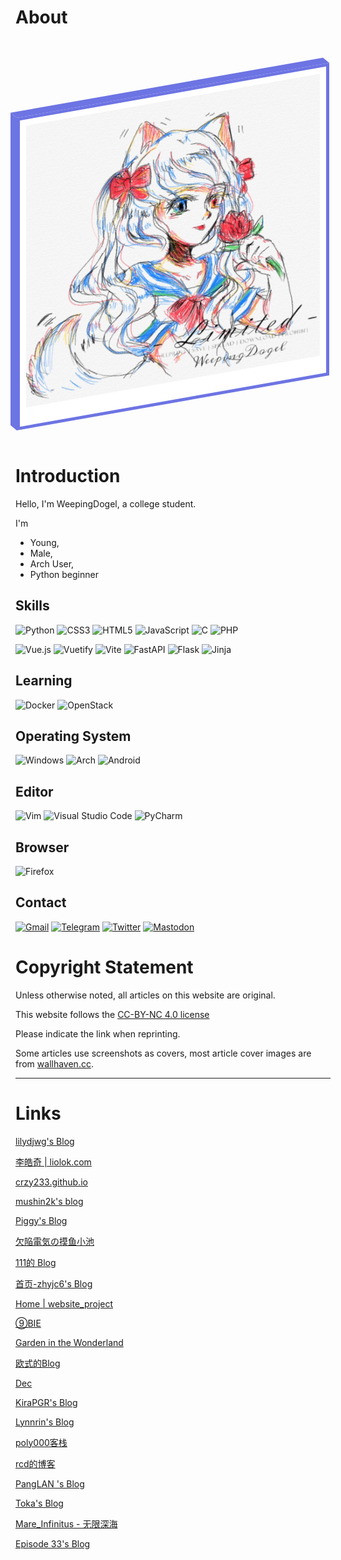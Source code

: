 # About


<html>
<head>
<style>
@media only screen and (max-width: 768px) {
    /* For mobile phones: */
    .card {
        width: 300px;
        height: 300px;
        background: white;
        position: relative;
        transform: skewY(-10deg);
        border: 5px solid #6d74e3;
        box-sizing: border-box;
        transition: all 0.3s;
        margin-top: 100px;
        margin-bottom: 100px;
        margin-left: auto;
        margin-right: auto;
    }
    .card::before {
        content: '';
        width: 10px;
        height: 300px;
        background: #6d74e3;
        position: absolute;
        top: -5px;
        left: -14.7px;
        transform-origin: right;
        transform: skewY(45deg);
        border: none;
        transition: all 0.5s;
    }
    .card::after {
        content: '';
        height: 10px;
        width: 300px;
        background: #6d74e3;
        position: absolute;
        top: -14.7px;
        left: -5px;
        transform-origin: bottom;
        transform: skewX(45deg);
        border: none;
        transition: all 0.5s;
    }
    .card:hover {
        transform: skewY(0deg);
    }
    .card:hover::before {
        width: 0px;
        height: 294px;
        left: 0;
        top: 0.1px;
    }
    .card:hover::after {
        width: 294px;
        height: 0px;
        left: 0.1px;
        top: 0;
    }
    .card__content {
        padding: 10px;
        color: #323232;
    }
    .card img{
        width: 100%;
        height: auto:
    }
}
@media only screen and (min-width: 768px) {
    .card {
        width: 500px;
        height: 500px;
        background: white;
        position: relative;
        transform: skewY(-10deg);
        border: 5px solid #6d74e3;
        box-sizing: border-box;
        transition: all 0.3s;
        margin-top: 100px;
        margin-bottom: 100px;
        margin-left: auto;
        margin-right: auto;
    }
    .card::before {
        content: '';
        width: 10px;
        height: 500px;
        background: #6d74e3;
        position: absolute;
        top: -5px;
        left: -14.7px;
        transform-origin: right;
        transform: skewY(45deg);
        border: none;
        transition: all 0.5s;
    }
    .card::after {
        content: '';
        height: 10px;
        width: 500px;
        background: #6d74e3;
        position: absolute;
        top: -14.7px;
        left: -5px;
        transform-origin: bottom;
        transform: skewX(45deg);
        border: none;
        transition: all 0.5s;
    }
    .card:hover {
        transform: skewY(0deg);
    }
    .card:hover::before {
        width: 0px;
        height: 494px;
        left: 0;
        top: 0.1px;
    }
    .card:hover::after {
        width: 494px;
        height: 0px;
        left: 0.1px;
        top: 0;
    }
    .card__content {
        padding: 10px;
        color: #323232;
    }
    .card img{
        width: 100%;
        height: auto:
    }
}
</style>
</head>
<body>
<div class="card">
  <div class="card__content">
  <img  src="/img/photo_2021-02-15_20-22-35.png"/>
  <div>
</div></div></div>
</body>
</html>

# Introduction


Hello, I'm WeepingDogel, a college student.

I'm
* Young,
* Male,
* Arch User, 
* Python beginner


## Skills
![Python](https://img.shields.io/badge/python-3670A0?style=for-the-badge&logo=python&logoColor=ffdd54)
![CSS3](https://img.shields.io/badge/css3-%231572B6.svg?style=for-the-badge&logo=css3&logoColor=white)
![HTML5](https://img.shields.io/badge/html5-%23E34F26.svg?style=for-the-badge&logo=html5&logoColor=white)
![JavaScript](https://img.shields.io/badge/javascript-%23323330.svg?style=for-the-badge&logo=javascript&logoColor=%23F7DF1E)
![C](https://img.shields.io/badge/c-%2300599C.svg?style=for-the-badge&logo=c&logoColor=white)
![PHP](https://img.shields.io/badge/php-%777bb3.svg?style=for-the-badge&logo=php&logoColor=white)


![Vue.js](https://img.shields.io/badge/vuejs-%2335495e.svg?style=for-the-badge&logo=vuedotjs&logoColor=%234FC08D)
![Vuetify](https://img.shields.io/badge/Vuetify-1867C0?style=for-the-badge&logo=vuetify&logoColor=AEDDFF)
![Vite](https://img.shields.io/badge/vite-%23646CFF.svg?style=for-the-badge&logo=vite&logoColor=white)
![FastAPI](https://img.shields.io/badge/FastAPI-005571?style=for-the-badge&logo=fastapi)
![Flask](https://img.shields.io/badge/flask-%23000.svg?style=for-the-badge&logo=flask&logoColor=white)
![Jinja](https://img.shields.io/badge/jinja-white.svg?style=for-the-badge&logo=jinja&logoColor=black)

## Learning

![Docker](https://img.shields.io/badge/docker-%230db7ed.svg?style=for-the-badge&logo=docker&logoColor=white)
![OpenStack](https://img.shields.io/badge/Openstack-%23f01742.svg?style=for-the-badge&logo=openstack&logoColor=white)

## Operating System
![Windows](https://img.shields.io/badge/Windows-0078D6?style=for-the-badge&logo=windows&logoColor=white)
![Arch](https://img.shields.io/badge/Arch%20Linux-1793D1?logo=arch-linux&logoColor=fff&style=for-the-badge)
![Android](https://img.shields.io/badge/Android-3DDC84?style=for-the-badge&logo=android&logoColor=white)

## Editor
![Vim](https://img.shields.io/badge/VIM-%2311AB00.svg?style=for-the-badge&logo=vim&logoColor=white)
![Visual Studio Code](https://img.shields.io/badge/VisualStudioCode-0078d7.svg?style=for-the-badge&logo=visual-studio-code&logoColor=white)
![PyCharm](https://img.shields.io/badge/pycharm-143?style=for-the-badge&logo=pycharm&logoColor=black&color=black&labelColor=green)

## Browser
![Firefox](https://img.shields.io/badge/Firefox-FF7139?style=for-the-badge&logo=Firefox-Browser&logoColor=white)


## Contact
[![Gmail](https://img.shields.io/badge/Gmail-D14836?style=for-the-badge&logo=gmail&logoColor=white)](mailto:weepingdogel@gmail.com)
[![Telegram](https://img.shields.io/badge/Telegram-2CA5E0?style=for-the-badge&logo=telegram&logoColor=white)](https://t.me/WeepingDogel)
[![Twitter](https://img.shields.io/badge/Twitter-%231DA1F2.svg?style=for-the-badge&logo=Twitter&logoColor=white)](https://twitter.com/weepingdogel_me)
<a rel="me" href="https://zone.liolok.com/@WeepingDogel"><img src="https://img.shields.io/badge/-MASTODON-%232B90D9?style=for-the-badge&amp;logo=mastodon&amp;logoColor=white" alt="Mastodon"></a>

# Copyright Statement

Unless otherwise noted, all articles on this website are original.

This website follows the [CC-BY-NC 4.0 license](https://creativecommons.org/licenses/by-nc/4.0/)

Please indicate the link when reprinting.

Some articles use screenshots as covers, most article cover images are from [wallhaven.cc](https://wallhaven.cc/).

----

# Links

[lilydjwg's Blog](https://blog.lilydjwg.me/)

[李皓奇 | liolok.com](https://liolok.com/zhs/)

[crzy233.github.io](https://crzy233.github.io/)

[mushin2k's blog](https://mushin2k.github.io/)

[Piggy's Blog](https://blog.piggy.moe/)

[欠陥電気の摸鱼小池](https://blog.atri.tk/)

[111的 Blog](https://lzwsb.github.io/)

[首页-zhyjc6's Blog](https://zhyjc6.github.io/)

[Home | website_project](https://zangjiucheng.wixsite.com/website-project)

[⑨BIE](https://9bie.org/)

[Garden in the Wonderland](https://blog.yuuta.moe/)

[欧式的Blog](https://blog.ous50.moe/)

[Dec](https://kekeimiku.github.io/)

[KiraPGR's Blog](https://kira-pgr.github.io/)

[Lynnrin's Blog](https://blog.lynnrin.moe/)

[poly000客栈](https://poly000.github.io/)

[rcd的博客](https://www.rcdfrd.com/)

[PangLAN 's Blog](https://pll.moe)

[Toka's Blog](https://nonamev.com/)

[Mare_Infinitus - 无限深海](https://lab.imgb.space/)

[Episode 33's Blog](http://blog.episode33.pro/)

